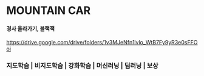 # MOUNTAIN CAR

#### 경사 올라가기, 블랙잭

https://drive.google.com/drive/folders/1v3MJeNfn1lvlo_WtB7Fy9yR3e0sFFOoi

### 지도학습 | 비지도학습 | 강화학습 | 머신러닝 | 딥러닝 | 보상
